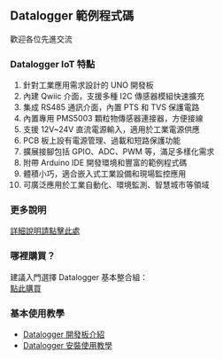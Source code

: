 ## Datalogger 範例程式碼

歡迎各位先進交流

### Datalogger IoT 特點
1. 針對工業應用需求設計的 UNO 開發板
2. 內建 Qwiic 介面，支援多種 I2C 傳感器模組快速擴充
3. 集成 RS485 通訊介面，內置 PTS 和 TVS 保護電路
4. 內置專用 PMS5003 顆粒物傳感器連接器，方便接線
5. 支援 12V~24V 直流電源輸入，適用於工業電源供應
6. PCB 板上設有電源管理、過載和短路保護功能
7. 擴展接腳包括 GPIO、ADC、PWM 等，滿足多樣化需求
8. 附帶 Arduino IDE 開發環境和豐富的範例程式碼
9. 體積小巧，適合嵌入式工業設備和現場監控應用
10. 可廣泛應用於工業自動化、環境監測、智慧城市等領域

### 更多說明
[詳細說明請點擊此處](https://www.makdev.net/2024/03/ameba-rtl8720df.html)

### 哪裡購買？
建議入門選擇 Datalogger 基本整合組：  
[點此購買](https://store.makdev.net/products/Datalogger?u=gYXmFY)

### 基本使用教學
- [Datalogger 開發板介紹](https://youtu.be/eVWhrjZC5co)
- [Datalogger 安裝使用教學](https://youtu.be/GCi-sCM5FL8)
